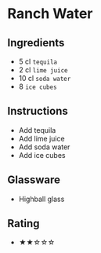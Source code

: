 # Ranch Water

## Ingredients
- 5 cl `tequila`
- 2 cl `lime juice`
- 10 cl `soda water`
- 8 `ice cubes`

## Instructions
- Add tequila
- Add lime juice
- Add soda water
- Add ice cubes

## Glassware
- Highball glass

## Rating
- ★★☆☆☆